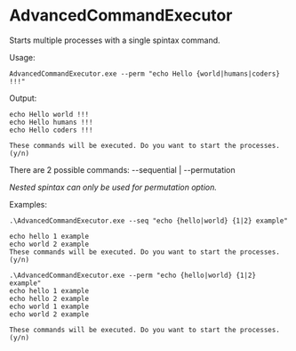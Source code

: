 # AdvancedCommandExecutor
Starts multiple processes with a single spintax command.

Usage:
```
AdvancedCommandExecutor.exe --perm "echo Hello {world|humans|coders} !!!"
```
Output: 

```
echo Hello world !!!
echo Hello humans !!!
echo Hello coders !!!

These commands will be executed. Do you want to start the processes.(y/n)

```

There are 2 possible commands: --sequential | --permutation

*Nested spintax can only be used for permutation option.*

Examples:
```
.\AdvancedCommandExecutor.exe --seq "echo {hello|world} {1|2} example"

echo hello 1 example
echo world 2 example
These commands will be executed. Do you want to start the processes.(y/n)
```
```
.\AdvancedCommandExecutor.exe --perm "echo {hello|world} {1|2} example"
echo hello 1 example
echo hello 2 example
echo world 1 example
echo world 2 example

These commands will be executed. Do you want to start the processes.(y/n)
```
